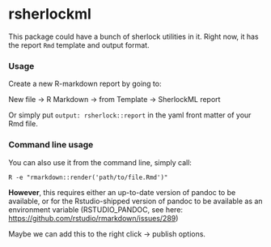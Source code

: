 # rsherlockml

This package could have a bunch of sherlock utilities in it. Right now, it has the report `Rmd` template and output format.

### Usage

Create a new R-markdown report by going to:

New file -> R Markdown -> from Template -> SherlockML report

Or simply put `output: rsherlock::report` in the yaml front matter of your Rmd file.

### Command line usage

You can also use it from the command line, simply call:

`R -e "rmarkdown::render('path/to/file.Rmd')"`

**However**, this requires either an up-to-date version of pandoc to be available, or for the Rstudio-shipped version
of pandoc to be available as an environment variable (RSTUDIO_PANDOC, see here: https://github.com/rstudio/rmarkdown/issues/289)

Maybe we can add this to the right click -> publish options.
